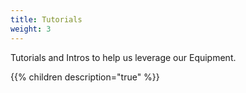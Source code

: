 ```yaml
---
title: Tutorials
weight: 3
---
```


Tutorials and Intros to help us leverage our Equipment.

{{% children description="true" %}}